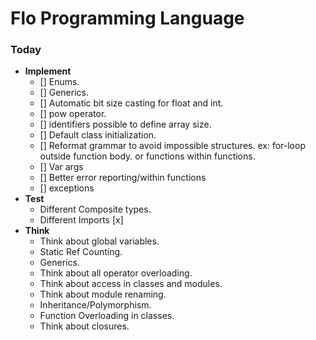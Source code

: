 # Flo Programming Language
### Today
- **Implement** 
    - [] Enums.
    - [] Generics.
    - [] Automatic bit size casting for float and int.
    - [] pow operator.
    - [] identifiers possible to define array size.
    - [] Default class initialization.
    - [] Reformat grammar to avoid impossible structures. 
        ex: for-loop outside function body.
            or functions within functions.
    - [] Var args
    - [] Better error reporting/within functions
    - [] exceptions
- **Test**
    - Different Composite types.
    - Different Imports [x]
- **Think**
    - Think about global variables.
    - Static Ref Counting.
    - Generics.
    - Think about all operator overloading.
    - Think about access in classes and modules.
    - Think about module renaming.
    - Inheritance/Polymorphism.
    - Function Overloading in classes.
    - Think about closures.
